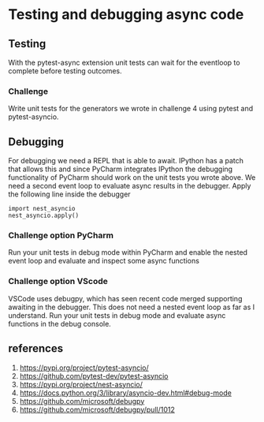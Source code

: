 # Testing and debugging async code

## Testing
With the pytest-async extension unit tests can wait for the eventloop to complete before testing outcomes.

### Challenge
Write unit tests for the generators we wrote in challenge 4 using pytest and pytest-asyncio.

## Debugging
For debugging we need a REPL that is able to await. IPython has a patch that allows this and since PyCharm integrates IPython the debugging functionality of PyCharm should work on the unit tests you wrote above.
We need a second event loop to evaluate async results in the debugger.
Apply the following line inside the debugger
```
import nest_asyncio 
nest_asyncio.apply()
```

### Challenge option PyCharm
Run your unit tests in debug mode within PyCharm and enable the nested event loop and evaluate and inspect some async functions

### Challenge option VScode
VSCode uses debugpy, which has seen recent code merged supporting awaiting in the debugger. This does not need a nested event loop as far as I understand.
Run your unit tests in debug mode and evaluate async functions in the debug console.

## references

1. https://pypi.org/project/pytest-asyncio/
1. https://github.com/pytest-dev/pytest-asyncio
1. https://pypi.org/project/nest-asyncio/
1. https://docs.python.org/3/library/asyncio-dev.html#debug-mode
1. https://github.com/microsoft/debugpy
1. https://github.com/microsoft/debugpy/pull/1012